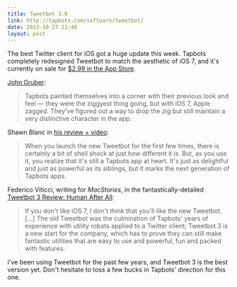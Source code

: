 ```yaml
---
title: Tweetbot 3.0
link: http://tapbots.com/software/tweetbot/
date: 2013-10-27 21:40
layout: post
---
```


The best Twitter client for iOS got a huge update this week. Tapbots completely redesigned Tweetbot to match the aesthetic of iOS 7, and it's currently on sale for [$2.99 in the App Store](https://itunes.apple.com/us/app/id722294701?mt=8).

[John Gruber](http://daringfireball.net/linked/2013/10/24/tweetbot-3):

> Tapbots painted themselves into a corner with their previous look and feel &mdash; they were the ziggyest thing going, but with iOS 7, Apple zagged. They've figured out a way to drop the zig but still maintain a very distinctive character in the app.

Shawn Blanc in [his review + video](http://shawnblanc.net/2013/10/video-review-new-tweetbot-ios7/):

> When you launch the new Tweetbot for the first few times, there is certainly a bit of shell shock at just how different it is. But, as you use it, you realize that it's still a Tapbots app at heart. It's just as delightful and just as powerful as its siblings, but it marks the next generation of Tapbots apps.

Federico Viticci, writing for _MacStories_, in the fantastically-detailed [Tweetbot 3 Review: Human After All](http://www.macstories.net/reviews/tweetbot-3-review-human-after-all/):

> If you don't like iOS 7, I don't think that you'll like the new Tweetbot. [...] The old Tweetbot was the culmination of Tapbots' years of experience with utility robots applied to a Twitter client; Tweetbot 3 is a new start for the company, which has to prove they can still make fantastic utilities that are easy to use and powerful, fun and packed with features.

I've been using Tweetbot for the past few years, and Tweetbot 3 is the best version yet. Don't hesitate to toss a few bucks in Tapbots' direction for this one.